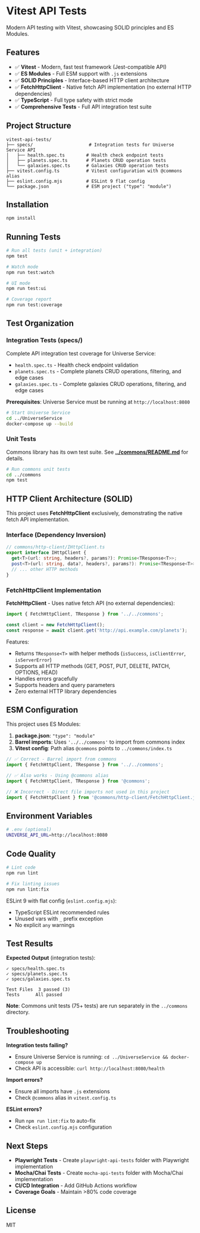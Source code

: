 # Vitest API Tests

Modern API testing with Vitest, showcasing SOLID principles and ES Modules.

## Features

- ✅ **Vitest** - Modern, fast test framework (Jest-compatible API)
- ✅ **ES Modules** - Full ESM support with `.js` extensions
- ✅ **SOLID Principles** - Interface-based HTTP client architecture
- ✅ **FetchHttpClient** - Native fetch API implementation (no external HTTP dependencies)
- ✅ **TypeScript** - Full type safety with strict mode
- ✅ **Comprehensive Tests** - Full API integration test suite

## Project Structure

```
vitest-api-tests/
├── specs/                     # Integration tests for Universe Service API
│   ├── health.spec.ts        # Health check endpoint tests
│   ├── planets.spec.ts       # Planets CRUD operation tests
│   └── galaxies.spec.ts      # Galaxies CRUD operation tests
├── vitest.config.ts          # Vitest configuration with @commons alias
├── eslint.config.mjs         # ESLint 9 flat config
└── package.json              # ESM project ("type": "module")
```

## Installation

```bash
npm install
```

## Running Tests

```bash
# Run all tests (unit + integration)
npm test

# Watch mode
npm run test:watch

# UI mode
npm run test:ui

# Coverage report
npm run test:coverage
```

## Test Organization

### Integration Tests (specs/)

Complete API integration test coverage for Universe Service:
- `health.spec.ts` - Health check endpoint validation
- `planets.spec.ts` - Complete planets CRUD operations, filtering, and edge cases
- `galaxies.spec.ts` - Complete galaxies CRUD operations, filtering, and edge cases

**Prerequisites**: Universe Service must be running at `http://localhost:8080`

```bash
# Start Universe Service
cd ../UniverseService
docker-compose up --build
```

### Unit Tests

Commons library has its own test suite. See **[../commons/README.md](../commons/README.md)** for details.

```bash
# Run commons unit tests
cd ../commons
npm test
```

## HTTP Client Architecture (SOLID)

This project uses **FetchHttpClient** exclusively, demonstrating the native fetch API implementation.

### Interface (Dependency Inversion)

```typescript
// commons/http-client/IHttpClient.ts
export interface IHttpClient {
  get<T>(url: string, headers?, params?): Promise<TResponse<T>>;
  post<T>(url: string, data?, headers?, params?): Promise<TResponse<T>>;
  // ... other HTTP methods
}
```

### FetchHttpClient Implementation

**FetchHttpClient** - Uses native fetch API (no external dependencies):
```typescript
import { FetchHttpClient, TResponse } from '../../commons';

const client = new FetchHttpClient();
const response = await client.get('http://api.example.com/planets');
```

Features:
- Returns `TResponse<T>` with helper methods (`isSuccess`, `isClientError`, `isServerError`)
- Supports all HTTP methods (GET, POST, PUT, DELETE, PATCH, OPTIONS, HEAD)
- Handles errors gracefully
- Supports headers and query parameters
- Zero external HTTP library dependencies

## ESM Configuration

This project uses ES Modules:

1. **package.json**: `"type": "module"`
2. **Barrel imports**: Uses `'../../commons'` to import from commons index
3. **Vitest config**: Path alias `@commons` points to `../commons/index.ts`

```typescript
// ✅ Correct - Barrel import from commons
import { FetchHttpClient, TResponse } from '../../commons';

// ✅ Also works - Using @commons alias
import { FetchHttpClient, TResponse } from '@commons';

// ❌ Incorrect - Direct file imports not used in this project
import { FetchHttpClient } from '@commons/http-client/FetchHttpClient.js';
```

## Environment Variables

```bash
# .env (optional)
UNIVERSE_API_URL=http://localhost:8080
```

## Code Quality

```bash
# Lint code
npm run lint

# Fix linting issues
npm run lint:fix
```

ESLint 9 with flat config (`eslint.config.mjs`):
- TypeScript ESLint recommended rules
- Unused vars with `_` prefix exception
- No explicit `any` warnings

## Test Results

**Expected Output** (integration tests):
```
✓ specs/health.spec.ts
✓ specs/planets.spec.ts
✓ specs/galaxies.spec.ts

Test Files  3 passed (3)
Tests      All passed
```

**Note**: Commons unit tests (75+ tests) are run separately in the `../commons` directory.

## Troubleshooting

**Integration tests failing?**
- Ensure Universe Service is running: `cd ../UniverseService && docker-compose up`
- Check API is accessible: `curl http://localhost:8080/health`

**Import errors?**
- Ensure all imports have `.js` extensions
- Check `@commons` alias in `vitest.config.ts`

**ESLint errors?**
- Run `npm run lint:fix` to auto-fix
- Check `eslint.config.mjs` configuration

## Next Steps

- **Playwright Tests** - Create `playwright-api-tests` folder with Playwright implementation
- **Mocha/Chai Tests** - Create `mocha-api-tests` folder with Mocha/Chai implementation
- **CI/CD Integration** - Add GitHub Actions workflow
- **Coverage Goals** - Maintain >80% code coverage

## License

MIT
